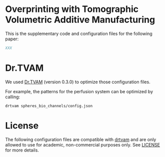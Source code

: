 # Overprinting with Tomographic Volumetric Additive Manufacturing

This is the supplementary code and configuration files for the following paper:

```bibtex
XXX

```

# Dr.TVAM
We used [Dr.TVAM](github.com/rgl-epfl/drtvam) (version 0.3.0) to optimize those configuration files.

For example, the patterns for the perfusion system can be optimized by calling:
```
drtvam spheres_bio_channels/config.json
```


# License
The following configuration files are compatible with [drtvam](https://github.com/rgl-epfl/drtvam) and are only allowed to use for academic, non-commercial purposes only. See [LICENSE](LICENSE) for more details.
